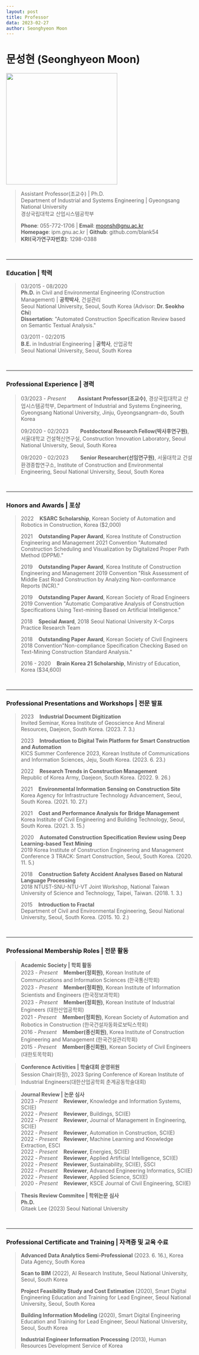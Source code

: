 ```yaml
---
layout: post
title: Professor
data: 2023-02-27
author: Seonghyeon Moon
---
```


# 문성현 (Seonghyeon Moon)

<img src="{{ site.baseurl }}/img/people/SeonghyeonMoon.jpg" style="width:300px" alt="">

>Assistant Professor(조교수) \| Ph.D.  
>Department of Industrial and Systems Engineering \| Gyeongsang National University  
>경상국립대학교 산업시스템공학부  
>
>**Phone**: 055-772-1706 \| **Email**: moonsh@gnu.ac.kr  
>**Homepage**: ipm.gnu.ac.kr \| **Github**: github.com/blank54  
>**KRI(국가연구자번호)**: 1298-0388  

<br/>

---

### Education \| 학력

>03/2015 - 08/2020  
>**Ph.D.** in Civil and Environmental Engineering (Construction Management) \| **공학박사**, 건설관리    
>Seoul National University, Seoul, South Korea (Advisor: **Dr. Seokho Chi**)  
>**Dissertation**: "Automated Construction Specification Review based on Semantic Textual Analysis."
>
>03/2011 - 02/2015  
>**B.E.** in Industrial Engineering \| **공학사**, 산업공학  
>Seoul National University, Seoul, South Korea

<br/>

---

### Professional Experience \| 경력

>03/2023 - _Present_&nbsp;&nbsp;&nbsp;&nbsp;&nbsp;&nbsp;&nbsp;&nbsp;**Assistant Professor(조교수)**, 경상국립대학교 산업시스템공학부, Department of Industrial and Systems Engineering, Gyeongsang National University, Jinju, Gyeongsangnam-do, South Korea
>
>09/2020 - 02/2023&nbsp;&nbsp;&nbsp;&nbsp;&nbsp;&nbsp;&nbsp;&nbsp;**Postdoctoral Research Fellow(박사후연구원)**, 서울대학교 건설혁신연구실, Construction !nnovation Laboratory, Seoul National University, Seoul, South Korea
>
>09/2020 - 02/2023&nbsp;&nbsp;&nbsp;&nbsp;&nbsp;&nbsp;&nbsp;&nbsp;**Senior Researcher(선임연구원)**, 서울대학교 건설환경종합연구소, Institute of Construction and Environmental Engineering, Seoul National University, Seoul, South Korea


<br/>

---

### Honors and Awards \| 포상

>2022&nbsp;&nbsp;&nbsp;&nbsp;**KSARC Scholarship**, Korean Society of Automation and Robotics in Construction, Korea ($2,000)
>
>2021&nbsp;&nbsp;&nbsp;&nbsp;**Outstanding Paper Award**, Korea Institute of Construction Engineering and Management 2021 Convention "Automated Construction Scheduling and Visualization by Digitalized Proper Path Method (DPPM)."
>
>2019&nbsp;&nbsp;&nbsp;&nbsp;**Outstanding Paper Award**, Korea Institute of Construction Engineering and Management 2019 Convention "Risk Assessment of Middle East Road Construction by Analyzing Non-conformance Reports (NCR)."
>
>2019&nbsp;&nbsp;&nbsp;&nbsp;**Outstanding Paper Award**, Korean Society of Road Engineers 2019 Convention "Automatic Comparative Analysis of Construction Specifications Using Text-mining Based on Artificial Intelligence."
>
>2018&nbsp;&nbsp;&nbsp;&nbsp;**Special Award**, 2018 Seoul National University X-Corps Practice Research Team
>
>2018&nbsp;&nbsp;&nbsp;&nbsp;**Outstanding Paper Award**, Korean Society of Civil Engineers 2018 Convention"Non-compliance Specification Checking Based on Text-Mining Construction Standard Analysis."
>
>2016 - 2020&nbsp;&nbsp;&nbsp;&nbsp;**Brain Korea 21 Scholarship**, Ministry of Education, Korea ($34,600)

<br/>

---

### Professional Presentations and Workshops \| 전문 발표

<!-- >2023&nbsp;&nbsp;&nbsp;&nbsp;**Life of Assistant Professor**  
>Invited Seminar, C!LAB at Seoul National University, Seoul, South, Korea. (2023. 8. 11.)
> -->
>2023&nbsp;&nbsp;&nbsp;&nbsp;**Industrial Document Digitization**  
>Invited Seminar, Korea Institute of Geoscience And Mineral Resources, Daejeon, South Korea. (2023. 7. 3.)
>
>2023&nbsp;&nbsp;&nbsp;&nbsp;**Introduction to Digital Twin Platform for Smart Construction and Automation**  
>KICS Summer Conference 2023, Korean Institute of Communications and Information Sciences, Jeju, South Korea. (2023. 6. 23.)
>
>2022&nbsp;&nbsp;&nbsp;&nbsp;**Research Trends in Construction Management**  
>Republic of Korea Army, Daejeon, South Korea. (2022. 9. 26.)
>
>2021&nbsp;&nbsp;&nbsp;&nbsp;**Environmental Information Sensing on Construction Site**  
>Korea Agency for Infrastructure Technology Advancement, Seoul, South Korea. (2021. 10. 27.)
>
>2021&nbsp;&nbsp;&nbsp;&nbsp;**Cost and Performance Analysis for Bridge Management**  
>Korea Institute of Civil Engineering and Building Technology, Seoul, South Korea. (2021. 3. 15.)
>
>2020&nbsp;&nbsp;&nbsp;&nbsp;**Automated Construction Specification Review using Deep Learning-based Text Mining**  
>2019 Korea Institute of Construction Engineering and Management Conference 3 TRACK: Smart Construction, Seoul, South Korea. (2020. 11. 5.)
>
>2018&nbsp;&nbsp;&nbsp;&nbsp;**Construction Safety Accident Analyses Based on Natural Language Processing**  
>2018 NTUST-SNU-NTU-VT Joint Workshop, National Taiwan University of Science and Technology, Taipei, Taiwan. (2018. 1. 3.)
>
>2015&nbsp;&nbsp;&nbsp;&nbsp;**Introduction to Fractal**  
>Department of Civil and Environmental Engineering, Seoul National University, Seoul, South Korea. (2015. 10. 2.)

<br/>

---

### Professional Membership Roles \| 전문 활동

>**Academic Society \| 학회 활동**  
>2023 - _Present_&nbsp;&nbsp;&nbsp;&nbsp;**Member(정회원)**, Korean Institute of Communications and Information Sciences (한국통신학회)  
>2023 - _Present_&nbsp;&nbsp;&nbsp;&nbsp;**Member(정회원)**, Korean Institute of Information Scientists and Engineers (한국정보과학회)  
>2023 - _Present_&nbsp;&nbsp;&nbsp;&nbsp;**Member(정회원)**, Korean Institute of Industrial Engineers (대한산업공학회)  
>2021 - _Present_&nbsp;&nbsp;&nbsp;&nbsp;**Member(정회원)**, Korean Society of Automation and Robotics in Construction (한국건설자동화로보틱스학회)  
>2016 - _Present_&nbsp;&nbsp;&nbsp;&nbsp;**Member(종신회원)**, Korea Institute of Construction Engineering and Management (한국건설관리학회)  
>2015 - _Present_&nbsp;&nbsp;&nbsp;&nbsp;**Member(종신회원)**, Korean Society of Civil Engineers (대한토목학회)  

>**Conference Activities \| 학술대회 운영위원**  
>Session Chair(좌장), 2023 Spring Conference of Korean Institute of Industrial Engineers(대한산업공학회 춘계공동학술대회)  

>**Journal Review \| 논문 심사**  
>2023 - _Present_&nbsp;&nbsp;&nbsp;&nbsp;**Reviewer**, Knowledge and Information Systems, SCI(E)  
>2022 - _Present_&nbsp;&nbsp;&nbsp;&nbsp;**Reviewer**, Buildings, SCI(E)  
>2022 - _Present_&nbsp;&nbsp;&nbsp;&nbsp;**Reviewer**, Journal of Management in Engineering, SCI(E)  
>2022 - _Present_&nbsp;&nbsp;&nbsp;&nbsp;**Reviewer**, Automation in Construction, SCI(E)  
>2022 - _Present_&nbsp;&nbsp;&nbsp;&nbsp;**Reviewer**, Machine Learning and Knowledge Extraction, ESCI  
>2022 - _Present_&nbsp;&nbsp;&nbsp;&nbsp;**Reviewer**, Energies, SCI(E)  
>2022 - _Present_&nbsp;&nbsp;&nbsp;&nbsp;**Reviewer**, Applied Artificial Intelligence, SCI(E)  
>2022 - _Present_&nbsp;&nbsp;&nbsp;&nbsp;**Reviewer**, Sustainability, SCI(E), SSCI  
>2022 - _Present_&nbsp;&nbsp;&nbsp;&nbsp;**Reviewer**, Advanced Engineering Informatics, SCI(E)  
>2022 - _Present_&nbsp;&nbsp;&nbsp;&nbsp;**Reviewer**, Applied Science, SCI(E)  
>2020 - _Present_&nbsp;&nbsp;&nbsp;&nbsp;**Reviewer**, KSCE Journal of Civil Engineering, SCI(E)

>**Thesis Review Commitee \| 학위논문 심사**  
>**Ph.D.**  
>Gitaek Lee (2023) Seoul National University  
<!-- >**M.S.**  
> -->

<br/>

---

### Professional Certificate and Training \| 자격증 및 교육 수료

>**Advanced Data Analytics Semi-Professional** (2023. 6. 16.), Korea Data Agency, South Korea
>
>**Scan to BIM** (2022), AI Research Institute, Seoul National University, Seoul, South Korea  
>
>**Project Feasibility Study and Cost Estimation** (2020), Smart Digital Engineering Education and Training for Lead Engineer, Seoul National University, Seoul, South Korea  
>
>**Building Information Modeling** (2020), Smart Digital Engineering Education and Training for Lead Engineer, Seoul National University, Seoul, South Korea  
>
>**Industrial Engineer Information Processing** (2013), Human Resources Development Service of Korea  